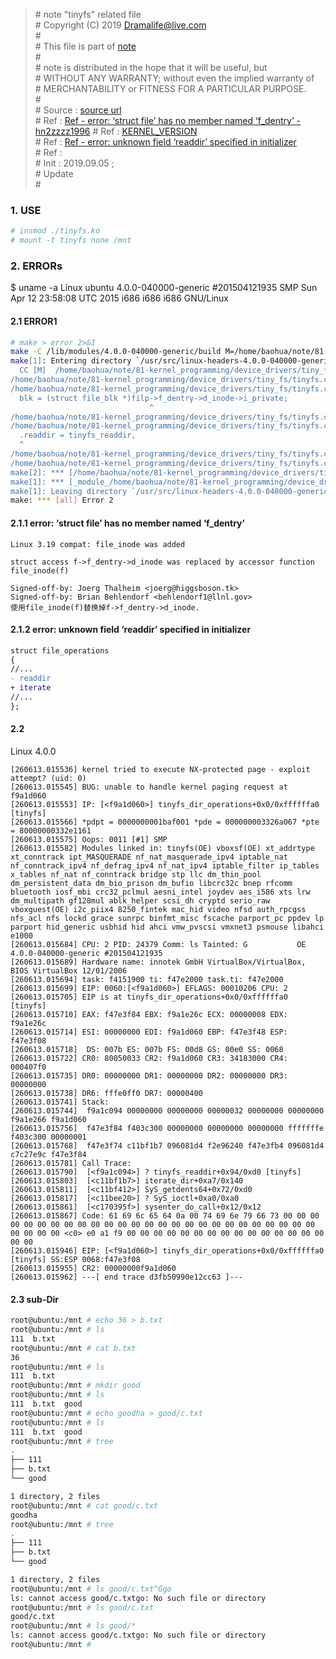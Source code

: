 > \# note "tinyfs" related file  
\# Copyright (C) 2019 Dramalife@live.com  
\#   
\# This file is part of [note](https://github.com/Dramalife/note.git)  
\#   
\# note is distributed in the hope that it will be useful, but  
\# WITHOUT ANY WARRANTY; without even the implied warranty of  
\# MERCHANTABILITY or FITNESS FOR A PARTICULAR PURPOSE.  
\#  
\# Source :  [source url](https://mp.weixin.qq.com/s/Sidfn8CZn4KxKh6xMH2uJQ)   
\# Ref : [Ref - error: ‘struct file’ has no member named ‘f_dentry’ - hn2zzzz1996](https://blog.csdn.net/hn2zzzz1996/article/details/79496282)
\# Ref : [KERNEL_VERSION](https://blog.csdn.net/whatday/article/details/98460720)  
\# Ref : [Ref - error: unknown field ‘readdir’ specified in initializer](https://blog.csdn.net/xiaominthere/article/details/17548949?utm_source=blogxgwz4)   
\# Ref :    
\# Init : 2019.09.05 ;   
\# Update   
\#  
  


### 1. USE

```bash
# insmod ./tinyfs.ko
# mount -t tinyfs none /mnt
```


### 2. ERRORs

$ uname -a
Linux ubuntu 4.0.0-040000-generic #201504121935 SMP Sun Apr 12 23:58:08 UTC 2015 i686 i686 i686 GNU/Linux

#### 2.1 ERROR1

```bash
# make > error 2>&1
make -C /lib/modules/4.0.0-040000-generic/build M=/home/baohua/note/81-kernel_programming/device_drivers/tiny_fs modules
make[1]: Entering directory `/usr/src/linux-headers-4.0.0-040000-generic'
  CC [M]  /home/baohua/note/81-kernel_programming/device_drivers/tiny_fs/tinyfs.o
/home/baohua/note/81-kernel_programming/device_drivers/tiny_fs/tinyfs.c: In function ‘tinyfs_readdir’:
/home/baohua/note/81-kernel_programming/device_drivers/tiny_fs/tinyfs.c:65:31: error: ‘struct file’ has no member named ‘f_dentry’
  blk = (struct file_blk *)filp->f_dentry->d_inode->i_private;
                               ^
/home/baohua/note/81-kernel_programming/device_drivers/tiny_fs/tinyfs.c: At top level:
/home/baohua/note/81-kernel_programming/device_drivers/tiny_fs/tinyfs.c:130:2: error: unknown field ‘readdir’ specified in initializer
  .readdir = tinyfs_readdir,
  ^
/home/baohua/note/81-kernel_programming/device_drivers/tiny_fs/tinyfs.c:130:2: warning: initialization from incompatible pointer type [enabled by default]
/home/baohua/note/81-kernel_programming/device_drivers/tiny_fs/tinyfs.c:130:2: warning: (near initialization for ‘tinyfs_dir_operations.llseek’) [enabled by default]
make[2]: *** [/home/baohua/note/81-kernel_programming/device_drivers/tiny_fs/tinyfs.o] Error 1
make[1]: *** [_module_/home/baohua/note/81-kernel_programming/device_drivers/tiny_fs] Error 2
make[1]: Leaving directory `/usr/src/linux-headers-4.0.0-040000-generic'
make: *** [all] Error 2
```

#### 2.1.1  error: ‘struct file’ has no member named ‘f_dentry’

```
Linux 3.19 compat: file_inode was added

struct access f->f_dentry->d_inode was replaced by accessor function
file_inode(f)

Signed-off-by: Joerg Thalheim <joerg@higgsboson.tk>
Signed-off-by: Brian Behlendorf <behlendorf1@llnl.gov>
使用file_inode(f)替换掉f->f_dentry->d_inode.
```

#### 2.1.2  error: unknown field ‘readdir’ specified in initializer

```diff
struct file_operations
{
//...
- readdir
+ iterate
//...
};
```

#### 2.2 

Linux 4.0.0
```
[260613.015536] kernel tried to execute NX-protected page - exploit attempt? (uid: 0)
[260613.015545] BUG: unable to handle kernel paging request at f9a1d060
[260613.015553] IP: [<f9a1d060>] tinyfs_dir_operations+0x0/0xffffffa0 [tinyfs]
[260613.015566] *pdpt = 0000000001baf001 *pde = 000000003326a067 *pte = 80000000332e1161 
[260613.015575] Oops: 0011 [#1] SMP 
[260613.015582] Modules linked in: tinyfs(OE) vboxsf(OE) xt_addrtype xt_conntrack ipt_MASQUERADE nf_nat_masquerade_ipv4 iptable_nat nf_conntrack_ipv4 nf_defrag_ipv4 nf_nat_ipv4 iptable_filter ip_tables x_tables nf_nat nf_conntrack bridge stp llc dm_thin_pool dm_persistent_data dm_bio_prison dm_bufio libcrc32c bnep rfcomm bluetooth iosf_mbi crc32_pclmul aesni_intel joydev aes_i586 xts lrw dm_multipath gf128mul ablk_helper scsi_dh cryptd serio_raw vboxguest(OE) i2c_piix4 8250_fintek mac_hid video nfsd auth_rpcgss nfs_acl nfs lockd grace sunrpc binfmt_misc fscache parport_pc ppdev lp parport hid_generic usbhid hid ahci vmw_pvscsi vmxnet3 psmouse libahci e1000
[260613.015684] CPU: 2 PID: 24379 Comm: ls Tainted: G           OE   4.0.0-040000-generic #201504121935
[260613.015689] Hardware name: innotek GmbH VirtualBox/VirtualBox, BIOS VirtualBox 12/01/2006
[260613.015694] task: f4151900 ti: f47e2000 task.ti: f47e2000
[260613.015699] EIP: 0060:[<f9a1d060>] EFLAGS: 00010206 CPU: 2
[260613.015705] EIP is at tinyfs_dir_operations+0x0/0xffffffa0 [tinyfs]
[260613.015710] EAX: f47e3f84 EBX: f9a1e26c ECX: 00000008 EDX: f9a1e26c
[260613.015714] ESI: 00000000 EDI: f9a1d060 EBP: f47e3f48 ESP: f47e3f08
[260613.015718]  DS: 007b ES: 007b FS: 00d8 GS: 00e0 SS: 0068
[260613.015722] CR0: 80050033 CR2: f9a1d060 CR3: 34183000 CR4: 000407f0
[260613.015735] DR0: 00000000 DR1: 00000000 DR2: 00000000 DR3: 00000000
[260613.015738] DR6: fffe0ff0 DR7: 00000400
[260613.015741] Stack:
[260613.015744]  f9a1c094 00000000 00000000 00000032 00000000 00000000 f9a1e266 f9a1d060
[260613.015756]  f47e3f84 f403c300 00000000 00000000 00000000 fffffffe f403c300 00000001
[260613.015768]  f47e3f74 c11bf1b7 096081d4 f2e96240 f47e3fb4 096081d4 c7c27e9c f47e3f84
[260613.015781] Call Trace:
[260613.015790]  [<f9a1c094>] ? tinyfs_readdir+0x94/0xd0 [tinyfs]
[260613.015803]  [<c11bf1b7>] iterate_dir+0xa7/0x140
[260613.015811]  [<c11bf412>] SyS_getdents64+0x72/0xd0
[260613.015817]  [<c11bee20>] ? SyS_ioctl+0xa0/0xa0
[260613.015861]  [<c170395f>] sysenter_do_call+0x12/0x12
[260613.015867] Code: 61 69 6c 65 64 0a 00 74 69 6e 79 66 73 00 00 00 00 00 00 00 00 00 00 00 00 00 00 00 00 00 00 00 00 00 00 00 00 00 00 00 00 00 00 <c0> e0 a1 f9 00 00 00 00 00 00 00 00 00 00 00 00 00 00 00 00 00
[260613.015946] EIP: [<f9a1d060>] tinyfs_dir_operations+0x0/0xffffffa0 [tinyfs] SS:ESP 0068:f47e3f08
[260613.015955] CR2: 00000000f9a1d060
[260613.015962] ---[ end trace d3fb50990e12cc63 ]---
```

#### 2.3 sub-Dir

```bash
root@ubuntu:/mnt # echo 36 > b.txt
root@ubuntu:/mnt # ls
111  b.txt
root@ubuntu:/mnt # cat b.txt 
36
root@ubuntu:/mnt # ls
111  b.txt
root@ubuntu:/mnt # mkdir good
root@ubuntu:/mnt # ls
111  b.txt  good
root@ubuntu:/mnt # echo goodha > good/c.txt
root@ubuntu:/mnt # ls
111  b.txt  good
root@ubuntu:/mnt # tree
.
├── 111
├── b.txt
└── good

1 directory, 2 files
root@ubuntu:/mnt # cat good/c.txt
goodha
root@ubuntu:/mnt # tree
.
├── 111
├── b.txt
└── good

1 directory, 2 files
root@ubuntu:/mnt # ls good/c.txt^Ggo 
ls: cannot access good/c.txtgo: No such file or directory
root@ubuntu:/mnt # ls good/c.txt
good/c.txt
root@ubuntu:/mnt # ls good/*
ls: cannot access good/c.txtgo: No such file or directory
root@ubuntu:/mnt # 
```

